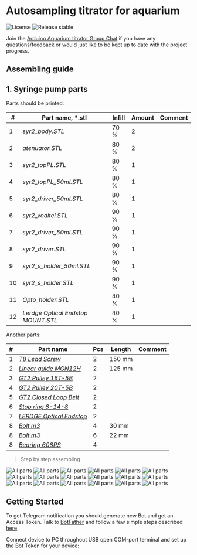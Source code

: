 # Autosampling titrator for aquarium

[comment]: <> (![Travis CI status]&#40;https://api.travis-ci.org/witnessmenow/Universal-Arduino-Telegram-Bot.svg?branch=master&#41;)

[comment]: <> (![Travis CI status]&#40;https://api.travis-ci.org/witnessmenow/igorlab/KH_station.svg?branch=master&#41;)
![License](https://img.shields.io/github/license/igorlab/KH_station)
![Release stable](https://badgen.net/github/release/igorlab/KH_station/stable)

Join the [Arduino Aquarium titrator Group Chat](https://t.me/+Ad4m-7L7tV1lNGNi) if you have any questions/feedback or
would just like to be kept up to date with the project progress.


## Assembling guide
## 1. Syringe pump parts

Parts should be printed:

| # |Part name,  *.stl      | Infill    | Amount | Comment |
|---- |---------------------- | --------- | -------| --------|
| 1 |_syr2_body.STL_              |     70 %  | 2 |
| 2 |_atenuator.STL_              |     80 %  | 2
| 3  |_syr2_topPL.STL_             |     80 %  | 1
| 4  |_syr2_topPL_50ml.STL_        |     80 %  | 1
| 5  |_syr2_driver_50ml.STL_       |     80 %  | 1
| 6  |_syr2_voditel.STL_           |     90 %  | 1
| 7  |_syr2_driver_50ml.STL_           |     90 %  | 1
| 8  |_syr2_driver.STL_           |     90 %  | 1
| 9  |_syr2_s_holder_50ml.STL_           |     90 %  | 1
| 10  |_syr2_s_holder.STL_           |     90 %  | 1
| 11 |_Opto_holder.STL_           |     40 %  | 1
| 12  |_Lerdge Optical Endstop MOUNT.STL_           |     40 %  | 1

Another parts:

| # |Part name     | Pcs    | Length | Comment |
|---- |---------------------- | --------- | -------| --------|
| 1 |[_T8 Lead Screw_](https://aliexpi.com/KmXX)                                                                         |    2  | 150 mm |
| 2 |[_Linear guide MGN12H_](https://aliexpi.com/KmXX)                                                                   |    2  | 125 mm
| 3  |[_GT2 Pulley 16T-5B_](https://www.aliexpress.com/item/32724156349.html?spm=a2g0s.9042311.0.0.27424c4dbSUZ1x)       |    2  | 
| 4  |[_GT2 Pulley 20T-5B_](https://www.aliexpress.com/item/32724156349.html?spm=a2g0s.9042311.0.0.27424c4dbSUZ1x)       |    2  | 
| 5  |[_GT2 Closed Loop Belt_](https://www.aliexpress.com/item/32950422029.html?spm=a2g0s.9042311.0.0.27424c4dVVutuE)    |    2  | 
| 6  |[_Stop ring 8-14-8_](https://www.aliexpress.com/item/32950422029.html?spm=a2g0s.9042311.0.0.27424c4dVVutuE)        |    2  | 
| 7  |[_LERDGE Optical Endstop_](https://www.aliexpress.com/item/32817734162.html?spm=a2g0s.9042311.0.0.27424c4d7GGfeK)  |    2  | 
| 8  |[_Bolt m3_](https://www.aliexpress.com/item/32817734162.html?spm=a2g0s.9042311.0.0.27424c4d7GGfeK)                 |    4  | 30 mm
| 8  |[_Bolt m3_](https://www.aliexpress.com/item/32817734162.html?spm=a2g0s.9042311.0.0.27424c4d7GGfeK)                 |    6  | 22 mm
| 8  |[_Bearing 608RS_](https://www.aliexpress.com/item/32888140495.html?spm=a2g0s.9042311.0.0.22244c4dhQX6c2)                 |    4  

>Step by step assembling

![All parts](img/syringe_pump/1.jpg)
![All parts](img/syringe_pump/2.jpg)
![All parts](img/syringe_pump/3.jpg)
![All parts](img/syringe_pump/3a.jpg)
![All parts](img/syringe_pump/4.jpg)
![All parts](img/syringe_pump/5.jpg)
![All parts](img/syringe_pump/6.jpg)
![All parts](img/syringe_pump/7.jpg)
![All parts](img/syringe_pump/8.jpg)
![All parts](img/syringe_pump/9.jpg)
![All parts](img/syringe_pump/10.jpg)
![All parts](img/syringe_pump/11.jpg)
![All parts](img/syringe_pump/11a.jpg)
![All parts](img/syringe_pump/12.jpg)
![All parts](img/syringe_pump/13.jpg)
![All parts](img/syringe_pump/14.jpg)
![All parts](img/syringe_pump/15.jpg)
![All parts](img/syringe_pump/16.jpg)



## Getting Started

To get Telegram notification you should generate new Bot and get an Access Token. Talk to [BotFather](https://telegram.me/botfather) and follow a few simple steps described [here](https://core.telegram.org/bots#botfather).

Connect device to PC throughout USB open COM-port terminal and set up the Bot Token for your device:


